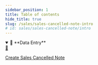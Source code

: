 ```yaml
---
sidebar_position: 1
title: Table of contents
hide_title: true 
slug: /sales/sales-cancelled-note-intro 
# id: sales/sales-cancelled-note/intro
---
```


<details open>
  <summary>📘 **Data Entry**</summary>
  <div class="details-content">
  
  <a href="./create-sales-cancelled-note" class="card-link">
      <div class="card3">
        <div class="icon">📄️</div>
          <div class="text">
             <p>Create Sales Cancelled Note</p>
          </div>
      </div>
    </a>

  </div>
</details>

<!-- <details  class="advanced-details">
  <summary>🚀 **Advanced**</summary>
  <div  class="details-content">
  <a href="./create-invoice" class="card-link" >
    <div class="card3">
      <div class="icon">📄️</div>
        <div class="text">
          <p>Pending</p>
        </div>
    </div>
  </a>

   
  </div>
</details> -->
